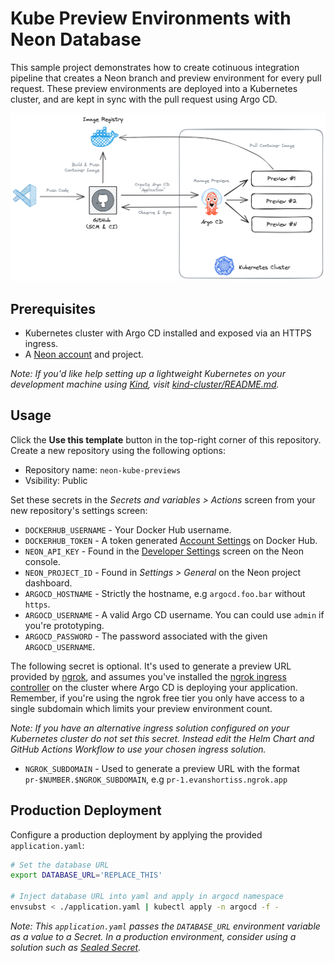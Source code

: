 # Kube Preview Environments with Neon Database

This sample project demonstrates how to create cotinuous integration pipeline
that creates a Neon branch and preview environment for every pull request.
These preview environments are deployed into a Kubernetes cluster, and are
kept in sync with the pull request using Argo CD.

![Architecture Overview](/images/architecture.png)

## Prerequisites

* Kubernetes cluster with Argo CD installed and exposed via an HTTPS ingress.
* A [Neon account](https://console.neon.tech/sign_in) and project.

_Note: If you'd like help setting up a lightweight Kubernetes on your development machine using [Kind](https://kind.sigs.k8s.io/), visit [_kind-cluster/README.md_](/kind-cluster/README.md)._

## Usage

Click the **Use this template** button in the top-right corner of this
repository. Create a new repository using the following options:

* Repository name: `neon-kube-previews`
* Vsibility: Public

Set these secrets in the *Secrets and variables > Actions* screen from
your new repository's settings screen:

* `DOCKERHUB_USERNAME` - Your Docker Hub username.
* `DOCKERHUB_TOKEN` - A token generated [Account Settings](https://hub.docker.com/settings/security) on Docker Hub.
* `NEON_API_KEY` - Found in the [Developer Settings](https://console.neon.tech/app/settings/api-keys) screen on the Neon console.
* `NEON_PROJECT_ID` - Found in *Settings > General* on the Neon project dashboard.
* `ARGOCD_HOSTNAME` - Strictly the hostname, e.g `argocd.foo.bar` without `https`.
* `ARGOCD_USERNAME` - A valid Argo CD username. You can could use `admin` if you're prototyping.
* `ARGOCD_PASSWORD` - The password associated with the given `ARGOCD_USERNAME`.

The following secret is optional. It's used to generate a preview URL
provided by [ngrok](https://ngrok.io), and assumes you've installed the 
[ngrok ingress controller](https://ngrok.com/blog-post/ngrok-k8s) on the
cluster where Argo CD is deploying your application. Remember, if you're using
the ngrok free tier you only have access to a single subdomain which limits
your preview environment count.

*Note: If you have an alternative ingress solution configured on your Kubernetes cluster do not set this secret. Instead edit the Helm Chart and GitHub Actions Workflow to use your chosen ingress solution.*

* `NGROK_SUBDOMAIN` - Used to generate a preview URL with the format `pr-$NUMBER.$NGROK_SUBDOMAIN`, e.g `pr-1.evanshortiss.ngrok.app`

## Production Deployment

Configure a production deployment by applying the provided `application.yaml`:

```bash
# Set the database URL
export DATABASE_URL='REPLACE_THIS'

# Inject database URL into yaml and apply in argocd namespace
envsubst < ./application.yaml | kubectl apply -n argocd -f -
```

_Note: This `application.yaml` passes the `DATABASE_URL` environment variable as a value to a Secret. In a production environment, consider using a solution such as [Sealed Secret](https://github.com/bitnami-labs/sealed-secrets#sealed-secrets-for-kubernetes)._

